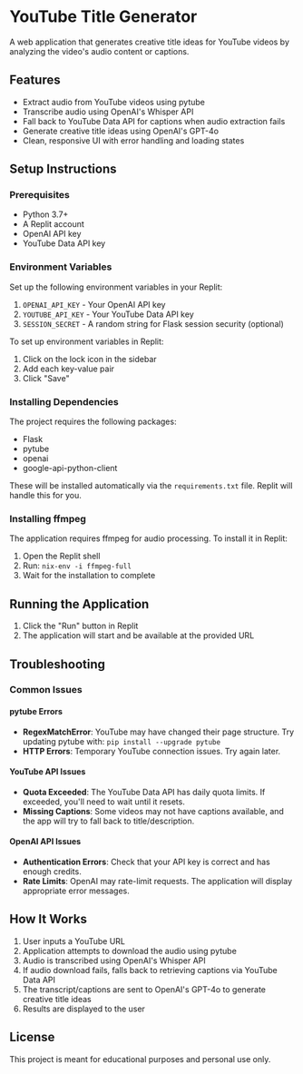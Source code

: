 # YouTube Title Generator

A web application that generates creative title ideas for YouTube videos by analyzing the video's audio content or captions.

## Features

- Extract audio from YouTube videos using pytube
- Transcribe audio using OpenAI's Whisper API
- Fall back to YouTube Data API for captions when audio extraction fails
- Generate creative title ideas using OpenAI's GPT-4o
- Clean, responsive UI with error handling and loading states

## Setup Instructions

### Prerequisites

- Python 3.7+
- A Replit account
- OpenAI API key
- YouTube Data API key

### Environment Variables

Set up the following environment variables in your Replit:

1. `OPENAI_API_KEY` - Your OpenAI API key
2. `YOUTUBE_API_KEY` - Your YouTube Data API key
3. `SESSION_SECRET` - A random string for Flask session security (optional)

To set up environment variables in Replit:
1. Click on the lock icon in the sidebar
2. Add each key-value pair
3. Click "Save"

### Installing Dependencies

The project requires the following packages:
- Flask
- pytube
- openai
- google-api-python-client

These will be installed automatically via the `requirements.txt` file. Replit will handle this for you.

### Installing ffmpeg

The application requires ffmpeg for audio processing. To install it in Replit:

1. Open the Replit shell
2. Run: `nix-env -i ffmpeg-full`
3. Wait for the installation to complete

## Running the Application

1. Click the "Run" button in Replit
2. The application will start and be available at the provided URL

## Troubleshooting

### Common Issues

#### pytube Errors
- **RegexMatchError**: YouTube may have changed their page structure. Try updating pytube with: `pip install --upgrade pytube`
- **HTTP Errors**: Temporary YouTube connection issues. Try again later.

#### YouTube API Issues
- **Quota Exceeded**: The YouTube Data API has daily quota limits. If exceeded, you'll need to wait until it resets.
- **Missing Captions**: Some videos may not have captions available, and the app will try to fall back to title/description.

#### OpenAI API Issues
- **Authentication Errors**: Check that your API key is correct and has enough credits.
- **Rate Limits**: OpenAI may rate-limit requests. The application will display appropriate error messages.

## How It Works

1. User inputs a YouTube URL
2. Application attempts to download the audio using pytube
3. Audio is transcribed using OpenAI's Whisper API
4. If audio download fails, falls back to retrieving captions via YouTube Data API
5. The transcript/captions are sent to OpenAI's GPT-4o to generate creative title ideas
6. Results are displayed to the user

## License

This project is meant for educational purposes and personal use only.
